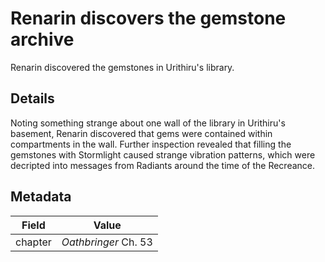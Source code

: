 # Renarin discovers the gemstone archive
Renarin discovered the gemstones in Urithiru's library.

## Details
Noting something strange about one wall of the library in Urithiru's basement, Renarin discovered that gems were contained within compartments in the wall. Further inspection revealed that filling the gemstones with Stormlight caused strange vibration patterns, which were decripted into messages from Radiants around the time of the Recreance.

## Metadata
| Field | Value |
| ----- | ----- |
| chapter | *Oathbringer* Ch. 53 |
